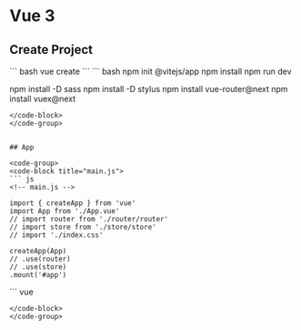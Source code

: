 <!-- ## Vue

* [Vue 3](/vue/vue.md) 
* [Vue-Router](/vue/vue-router.md) 
* [Vuex](/vue/vuex.md)   -->

# Vue 3

## Create Project 

<code-group>
  <code-block title="Vue Cli" >
  ``` bash
  vue create <project-name>
  ```
  </code-block>

  <code-block title="Vite" active>
  ``` bash
  <!-- Vite -->  
  npm init @vitejs/app <project-name>
  npm install
  npm run dev
  
  <!-- Utilities -->
  npm install -D sass
  npm install -D stylus
  npm install vue-router@next
  npm install vuex@next
  ```
  </code-block>
</code-group>


## App

<code-group>
  <code-block title="main.js">
``` js
  <!-- main.js -->

  import { createApp } from 'vue'
  import App from './App.vue'
  // import router from './router/router'
  // import store from './store/store'
  // import './index.css'

  createApp(App)
  // .use(router)
  // .use(store)
  .mount('#app')
```
  </code-block>

  <code-block title="App.vue" active>
  ``` vue
  <!-- App.vue -->

  <script>
    export default {
      name: 'App',
      data() {
        return {
          title: "Vue 3!"
        }
      }
    }
  </script>

  <template>
    <div id="appgrid" v-cloak>
      <header>
        <h4>{{title}}</h4>

        <!-- <div id="nav">
          <router-link to="/">Home</router-link> |
          <router-link to="/about">About</router-link>
        </div> -->
      </header>

      <main>
        <!-- <router-view v-slot="{ Component }">
          <transition name='fade' mode='out-in'>
            <component :is="Component"/>
          </transition>
        </router-view> -->
      </main>
    </div> 
  </template>

  <!-- <style lang="scss">
    @import './scss/baseline'; -->
  <style lang="styl">
    @import './styl/baseline';

    #appgrid {
      height: 100vh;
      display: grid;
      grid-template-rows: auto 1fr;
    }

    header, main {
      padding: 1rem 2rem;
    }

    header {
      display: grid;
      grid-auto-flow: column;
      justify-content: space-between;

      /* @include shadow(3); */
      include shadow(3);
    }
  </style>
  ```
  </code-block>
</code-group>

